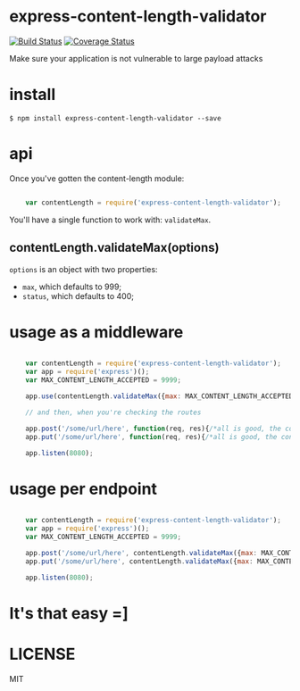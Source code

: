 # express-content-length-validator

[![Build Status](https://travis-ci.org/ericmdantas/express-content-length-validator.svg?branch=master)](https://travis-ci.org/ericmdantas/express-content-length-validator)
[![Coverage Status](https://coveralls.io/repos/ericmdantas/express-content-length-validator/badge.svg)](https://coveralls.io/r/ericmdantas/express-content-length-validator)

Make sure your application is not vulnerable to large payload attacks



# install

```$ npm install express-content-length-validator --save```



# api

Once you've gotten the content-length module:

```js

    var contentLength = require('express-content-length-validator');

```

You'll have a single function to work with: ```validateMax```.

## contentLength.validateMax(options)

```options``` is an object with two properties:

- ```max```, which defaults to 999;
- ```status```, which defaults to 400;



# usage as a middleware

```js

    var contentLength = require('express-content-length-validator');
    var app = require('express')();
    var MAX_CONTENT_LENGTH_ACCEPTED = 9999;

    app.use(contentLength.validateMax({max: MAX_CONTENT_LENGTH_ACCEPTED, status: 400})); // max size accepted for the content-length

    // and then, when you're checking the routes

    app.post('/some/url/here', function(req, res){/*all is good, the content-length is less than the expected*/});
    app.put('/some/url/here', function(req, res){/*all is good, the content-length is less than the expected*/});

    app.listen(8080);

```



# usage per endpoint

```js

    var contentLength = require('express-content-length-validator');
    var app = require('express')();
    var MAX_CONTENT_LENGTH_ACCEPTED = 9999;

    app.post('/some/url/here', contentLength.validateMax({max: MAX_CONTENT_LENGTH_ACCEPTED, status: 400}), function(req, res){/*all is good, the content-length is less than the expected*/});
    app.put('/some/url/here', contentLength.validateMax({max: MAX_CONTENT_LENGTH_ACCEPTED, status: 400}), function(req, res){/*all is good, the content-length is less than the expected*/});

    app.listen(8080);
```


# It's that easy =]


# LICENSE

MIT